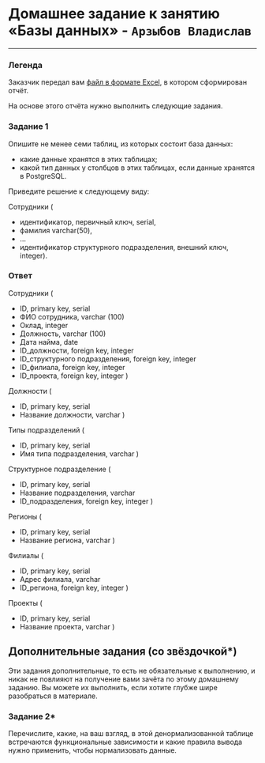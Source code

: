 # Домашнее задание к занятию «Базы данных» - `Арзыбов Владислав`


---
### Легенда

Заказчик передал вам [файл в формате Excel](https://github.com/netology-code/sdb-homeworks/blob/main/resources/hw-12-1.xlsx), в котором сформирован отчёт. 

На основе этого отчёта нужно выполнить следующие задания.

### Задание 1

Опишите не менее семи таблиц, из которых состоит база данных:

- какие данные хранятся в этих таблицах;
- какой тип данных у столбцов в этих таблицах, если данные хранятся в PostgreSQL.

Приведите решение к следующему виду:

Сотрудники (

- идентификатор, первичный ключ, serial,
- фамилия varchar(50),
- ...
- идентификатор структурного подразделения, внешний ключ, integer).

### Ответ

Сотрудники (

   - ID, primary key, serial
   - ФИО сотрудника, varchar (100)
   - Оклад, integer
   - Должность, varchar (100)
   - Дата найма, date
   - ID_должности, foreign key, integer
   - ID_структурного подразделения, foreign key, integer
   - ID_филиала, foreign key, integer
   - ID_проекта, foreign key, integer )

Должности (

   - ID, primary key, serial
   - Название должности, varchar )

Типы подразделений (

   - ID, primary key, serial
   - Имя типа подразделения, varchar )

Структурное подразделение (

   - ID, primary key, serial
   - Название подразделения, varchar
   - ID_подразделения, foreign key, integer )

Регионы (

   - ID, primary key, serial
   - Название региона, varchar )

Филиалы (

   - ID, primary key, serial
   - Адрес филиала, varchar
   - ID_региона, foreign key, integer )

Проекты (

   - ID, primary key, serial
   - Название проекта, varchar )


## Дополнительные задания (со звёздочкой*)
Эти задания дополнительные, то есть не обязательные к выполнению, и никак не повлияют на получение вами зачёта по этому домашнему заданию. Вы можете их выполнить, если хотите глубже шире разобраться в материале.


### Задание 2*

Перечислите, какие, на ваш взгляд, в этой денормализованной таблице встречаются функциональные зависимости и какие правила вывода нужно применить, чтобы нормализовать данные.
